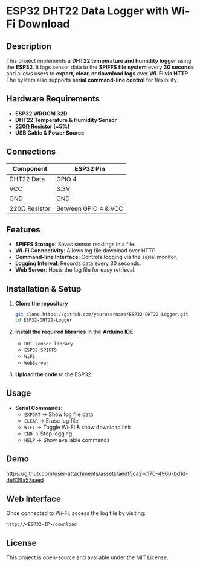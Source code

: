 # **ESP32 DHT22 Data Logger with Wi-Fi Download**  

## **Description**  
This project implements a **DHT22 temperature and humidity logger** using the **ESP32**. It logs sensor data to the **SPIFFS file system** every **30 seconds** and allows users to **export, clear, or download logs** over **Wi-Fi via HTTP**. The system also supports **serial command-line control** for flexibility.  


## **Hardware Requirements**  
- **ESP32 WROOM 32D**  
- **DHT22 Temperature & Humidity Sensor**  
- **220Ω Resistor (±5%)**  
- **USB Cable & Power Source**  

## **Connections**  
| Component  | ESP32 Pin |
|------------|----------|
| DHT22 Data | GPIO 4   |
| VCC        | 3.3V     |
| GND        | GND      |
| 220Ω Resistor | Between GPIO 4 & VCC |


## Features  
- **SPIFFS Storage**: Saves sensor readings in a file.  
- **Wi-Fi Connectivity**: Allows log file download over HTTP.  
- **Command-line Interface**: Controls logging via the serial monitor.  
- **Logging Interval**: Records data every 30 seconds.  
- **Web Server**: Hosts the log file for easy retrieval.  

## Installation & Setup  
1. **Clone the repository**  
   ```bash
   git clone https://github.com/yourusername/ESP32-DHT22-Logger.git  
   cd ESP32-DHT22-Logger  
   ```  

2. **Install the required libraries** in the **Arduino IDE**:  
   - `DHT sensor library`  
   - `ESP32 SPIFFS`  
   - `WiFi`  
   - `WebServer`  

3. **Upload the code** to the ESP32.  

## Usage  
- **Serial Commands:**  
  - `EXPORT` → Show log file data  
  - `CLEAR` → Erase log file  
  - `WIFI` → Toggle Wi-Fi & show download link  
  - `END` → Stop logging  
  - `HELP` → Show available commands  



## Demo  
https://github.com/user-attachments/assets/aedf5ca2-c170-4966-bd1d-de639a57aaed

## Web Interface  
Once connected to Wi-Fi, access the log file by visiting:  
```  
http://<ESP32-IP>/download  
```  



## License  
This project is open-source and available under the MIT License.  

